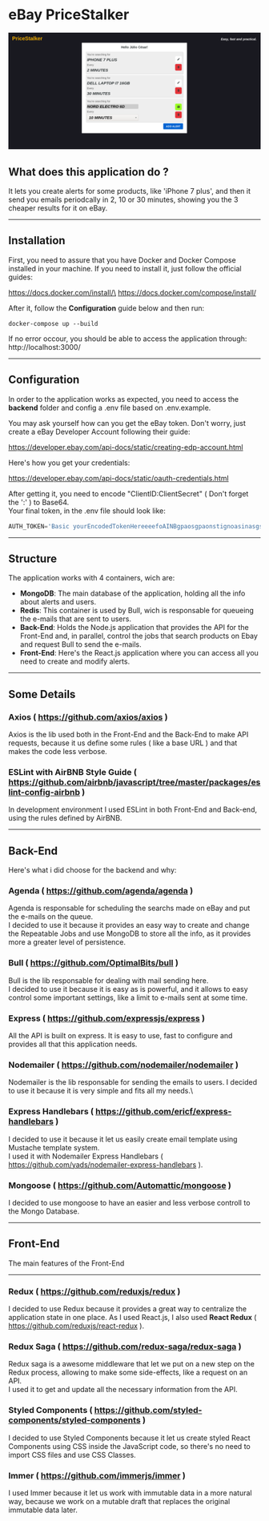 # eBay PriceStalker

![ScreenShot](applicationScreen.png)

## What does this application do ?

It lets you create alerts for some products, like 'iPhone 7 plus', and then it send you emails periodcally in 2, 10 or 30 minutes, showing you the 3 cheaper results for it on eBay.

---
## Installation

First, you need to assure that you have Docker and Docker Compose installed in your machine.
If you need to install it, just follow the official guides:

https://docs.docker.com/install/\
https://docs.docker.com/compose/install/

After it, follow the **Configuration** guide below and then run:

```
docker-compose up --build
```
If no error occour, you should be able to access the application through:\
http://localhost:3000/

---
## Configuration

In order to the application works as expected, you need to access the **backend** folder and config a .env file based on .env.example.

You may ask yourself how can you get the eBay token. Don't worry, just create a eBay Developer Account following their guide:

https://developer.ebay.com/api-docs/static/creating-edp-account.html

Here's how you get your credentials:

https://developer.ebay.com/api-docs/static/oauth-credentials.html

After getting it, you need to encode "ClientID:ClientSecret" ( Don't forget the ':' ) to Base64.\
Your final token, in the .env file should look like:
```javascript
AUTH_TOKEN='Basic yourEncodedTokenHereeeefoAINBgpaosgpaonstignoasinasgs='
```
---
## **Structure**

The application works with 4 containers, wich are:

* **MongoDB**: The main database of the application, holding all the info about alerts and users.
* **Redis**: This container is used by Bull, wich is responsable for queueing the e-mails that are sent to users.
* **Back-End**: Holds the Node.js application that provides the API for the Front-End and, in parallel, control the jobs that search products on Ebay and request Bull to send the e-mails.
* **Front-End**: Here's the React.js application where you can access all you need to create and modify alerts.

---
## **Some Details**

### **Axios** ( https://github.com/axios/axios )

Axios is the lib used both in the Front-End and the Back-End to make API requests, because it us define some rules ( like a base URL ) and that makes the code less verbose.

### **ESLint with AirBNB Style Guide** ( https://github.com/airbnb/javascript/tree/master/packages/eslint-config-airbnb )

In development environment I used ESLint in both Front-End and Back-end, using the rules defined by AirBNB.

---
## **Back-End**

Here's what i did choose for the backend and why:

### **Agenda** ( https://github.com/agenda/agenda )

Agenda is responsable for scheduling the searchs made on eBay and put the e-mails on the queue.\
I decided to use it because it provides an easy way to create and change the Repeatable Jobs and use MongoDB to store all the info, as it provides more a greater level of persistence.

### **Bull** ( https://github.com/OptimalBits/bull )

Bull is the lib responsable for dealing with mail sending here.\
I decided to use it because it is easy as is powerful, and it allows to easy control some important settings, like a limit to e-mails sent at some time.

### **Express** ( https://github.com/expressjs/express )

All the API is built on express. It is easy to use, fast to configure and provides all that this application needs.

### **Nodemailer** ( https://github.com/nodemailer/nodemailer )

Nodemailer is the lib responsable for sending the emails to users. I decided to use it because it is very simple and fits all my needs.\

### **Express Handlebars** ( https://github.com/ericf/express-handlebars )

I decided to use it because it let us easily create email template using Mustache template system.\
I used it with Nodemailer Express Handlebars ( https://github.com/yads/nodemailer-express-handlebars ).

### **Mongoose** ( https://github.com/Automattic/mongoose )

I decided to use mongoose to have an easier and less verbose controll to the Mongo Database.

---

## **Front-End**

The main features of the Front-End

---
### **Redux** ( https://github.com/reduxjs/redux )

I decided to use Redux because it provides a great way to centralize the application state in one place. As I used React.js, I also used **React Redux** ( https://github.com/reduxjs/react-redux ).

### **Redux Saga** ( https://github.com/redux-saga/redux-saga )

Redux saga is a awesome middleware that let we put on a new step on the Redux process, allowing to make some side-effects, like a request on an API.\
I used it to get and update all the necessary information from the API.

### **Styled Components** ( https://github.com/styled-components/styled-components )

I decided to use Styled Components because it let us create styled React Components using CSS inside the JavaScript code, so there's no need to import CSS files and use CSS Classes.

### **Immer** ( https://github.com/immerjs/immer )

I used Immer because it let us work with immutable data in a more natural way, because we work on a mutable draft that replaces the original immutable data later.